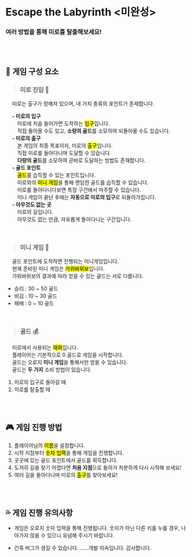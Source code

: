 # Escape the Labyrinth <미완성>
### 여러 방법을 통해 미로를 탈출해보세요!
<br><br>

## 📍 게임 구성 요소
> ### 미로 진입 🚪  
　 미로는 출구가 정해져 있으며, 네 가지 종류의 포인트가 존재합니다.  
  
　 **- 미로의 입구**  
　 　미로에 처음 들어가면 도착하는 <mark>입구</mark>입니다.  
　 　직접 돌아올 수도 있고, **소량의 골드**를 소모하여 되돌아올 수도 있습니다.  
　 **- 미로의 출구**  
　 　본 게임의 최종 목표이자, 미로의 <mark>출구</mark>입니다.  
　 　직접 미로를 돌아다니며 도달할 수 있습니다.  
　 　**다량의 골드**를 소모하여 곧바로 도달하는 방법도 존재합니다.  
　 **- 골드 포인트**  
　 　<mark>골드</mark>를 습득할 수 있는 포인트입니다.  
　 　미로와의 <mark>미니 게임</mark>을 통해 랜덤한 골드를 습득할 수 있습니다.  
　 　미로를 돌아다니다보면 특정 구간에서 마주할 수 있습니다.  
　 　미니 게임이 끝난 후에는 **자동으로 미로의 입구**로 되돌아가집니다.  
　 **- 아무것도 없는 곳**  
　 　미로의 길입니다.  
　 　아무것도 없는 만큼, 자유롭게 돌아다니는 구간입니다.  
   
<br>

> ### 미니 게임 🎲  
　 골드 포인트에 도착하면 진행되는 미니게임입니다.  
　 현재 준비된 미니 게임은 <mark>가위바위보</mark>입니다.  
　 가위바위보의 결과에 따라 얻을 수 있는 골드는 서로 다릅니다.  
  * 승리 : 30 ~ 50 골드  
  * 비김 : 10 ~ 30 골드  
  * 패배 :  0 ~ 10 골드

<br>

> ### 골드 💰  
　 미로에서 사용되는 <mark>재화</mark>입니다.  
　 플레이어는 기본적으로 0 골드로 게임을 시작합니다.  
　 골드는 오로지 **미니 게임**을 통해서만 얻을 수 있습니다.  
　 골드는 **두 가지** 소비 방법이 있습니다.
   1. 미로의 입구로 돌아갈 때  
   2. 미로를 탈출할 때 

<br><br>

## 🎮 게임 진행 방법
1. 플레이어님의 <mark>이름</mark>을 설정합니다.
2. 시작 지점부터 <mark>숫자 입력</mark>을 통해 게임을 진행합니다.
3. 곳곳에 있는 골드 포인트에서 골드를 획득합니다.
4. 도저히 길을 찾기 어렵다면 **처음 지점**으로 돌아가 차분하게 다시 시작해 보세요!
5. 여러 길을 돌아다니며 미로의 <mark>출구</mark>를 찾아보세요!

<br><br>

## 💦 게임 진행 유의사항  
* 게임은 오로지 숫자 입력을 통해 진행됩니다. 숫자가 아닌 다른 키를 누를 경우, 나아가지 않을 수 있으니 유념해 주시기 바랍니다.
* 간혹 버그가 생길 수 있습니다. ……개발 미숙입니다. 감사합니다.


  <br><br><br>
